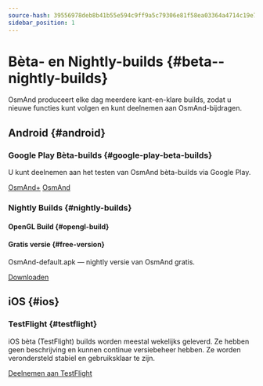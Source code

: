 ```yaml
---
source-hash: 39556978deb8b41b55e594c9ff9a5c79306e81f58ea03364a4714c19e79d3a98
sidebar_position: 1
---
```


# Bèta- en Nightly-builds {#beta--nightly-builds}

OsmAnd produceert elke dag meerdere kant-en-klare builds, zodat u nieuwe functies kunt volgen en kunt deelnemen aan OsmAnd-bijdragen.

## Android {#android}
### Google Play Bèta-builds {#google-play-beta-builds}
U kunt deelnemen aan het testen van OsmAnd bèta-builds via Google Play.

<div class="button-row">
  <a class="button button--active" href="https://play.google.com/apps/testing/net.osmand.plus">OsmAnd+</a>
  <a class="button button--active" href="https://play.google.com/apps/testing/net.osmand">OsmAnd</a>
</div>

### Nightly Builds {#nightly-builds}
#### OpenGL Build {#opengl-build}

#### Gratis versie {#free-version}
OsmAnd-default.apk — nightly versie van OsmAnd gratis.
<div>
  <a class="button button--active" href="https://download.osmand.net/latest-night-build/OsmAnd-default.apk">Downloaden</a>
</div>

## iOS {#ios}
### TestFlight {#testflight}
iOS bèta (TestFlight) builds worden meestal wekelijks geleverd. Ze hebben geen beschrijving en kunnen continue versiebeheer hebben. Ze worden verondersteld stabiel en gebruiksklaar te zijn.

<div>
  <a class="button button--active" href="https://testflight.apple.com/join/7poGNCKy">Deelnemen aan TestFlight</a>
</div>
